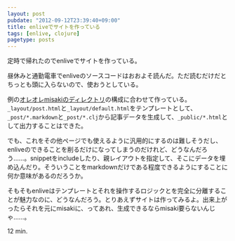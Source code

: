 ```yaml
---
layout: post
pubdate: "2012-09-12T23:39:40+09:00"
title: enliveでサイトを作っている
tags: [enlive, clojure]
pagetype: posts
---
```

定時で帰れたのでenliveでサイトを作っている。

昼休みと通勤電車でenliveのソースコードはおおよそ読んだ。ただ読むだけだとちっとも頭に入らないので、使おうとしている。

例の[オレオレmisakiのディレクトリ](https://gist.github.com/3671177)の構成に合わせて作っている。`_layout/post.html`と`_layout/default.html`をテンプレートとして、`_post/*.markdown`と`_post/*.clj`から記事データを生成して、`_public/*.html`として出力することはできた。

でも、これをその他ページでも使えるように汎用的にするのは難しそうだし、enliveのできることを削るだけになってしまうのだけれど、どうなんだろう……。snippetをincludeしたり、親レイアウトを指定して、そこにデータを埋め込んだり。そういうことをmarkdownだけである程度できるようにすることに何か意味があるのだろうか。

そもそもenliveはテンプレートとそれを操作するロジックとを完全に分離することが魅力なのに、どうなんだろう。とりあえずサイトは作ってみるよ。出来上がったらそれを元にmisakiに、ってあれ、生成できるならmisaki要らないんじゃ……。

12 min.

